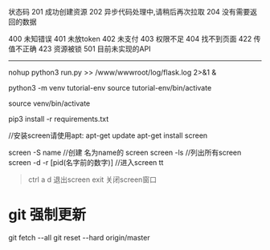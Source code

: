 
状态码
201 成功创建资源
202 异步代码处理中,请稍后再次拉取
204 没有需要返回的数据

400 未知错误
401 未放token
402 未支付
403 权限不足
404 找不到页面
422 传值不正确
423 资源被锁
501 目前未实现的API





----------------------------------------------------------------

nohup python3 run.py >> /www/wwwroot/log/flask.log 2>&1 &

python3 -m venv tutorial-env
source tutorial-env/bin/activate

source venv/bin/activate

pip3 install -r requirements.txt

//安装screen请使用apt:
apt-get update
apt-get install screen

screen -S name  //创建 名为name的 screen
screen -ls  //列出所有screen
screen -d -r [pid(名字前的数字)]  //进入screen tt


> ctrl a d 退出screen
> exit 关闭screen窗口

# git 强制更新
git fetch --all
git reset --hard origin/master